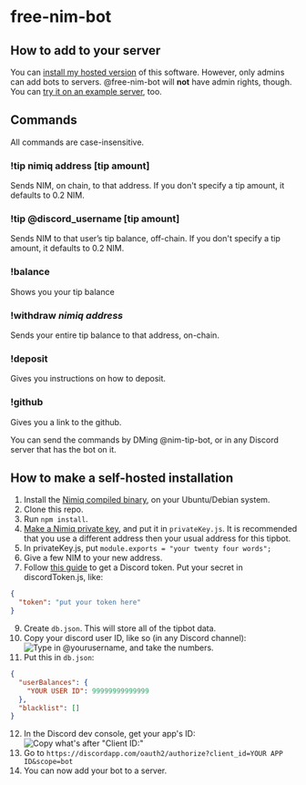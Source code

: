# free-nim-bot

## How to add to your server
You can [install my hosted version](https://discordapp.com/oauth2/authorize?client_id=441329117946707978&scope=bot) of this software. However, only admins can add bots to servers. @free-nim-bot will **not** have admin rights, though. You can [try it on an example server](https://discord.gg/vCYkWJc), too.

## Commands
All commands are case-insensitive.

### !tip nimiq address [tip amount] 
Sends NIM, on chain, to that address. If you don't specify a tip amount, it defaults to 0.2 NIM.

### !tip @discord_username [tip amount]
Sends NIM to that user’s tip balance, off-chain. If you don't specify a tip amount, it defaults to 0.2 NIM.

### !balance
Shows you your tip balance

### !withdraw *nimiq address*
Sends your entire tip balance to that address, on-chain.

### !deposit
Gives you instructions on how to deposit.

### !github
Gives you a link to the github.

You can send the commands by DMing @nim-tip-bot, or in any Discord server that has the bot on it.


## How to make a self-hosted installation
1. Install the [Nimiq compiled binary](https://nimiq.com/#downloads), on your Ubuntu/Debian system.
2. Clone this repo.
3. Run ``npm install``.
4. [Make a Nimiq private key](https://safe.nimiq.com), and put it in ``privateKey.js``. It is recommended that you use a different address then your usual address for this tipbot.
5. In privateKey.js, put ``module.exports = "your twenty four words";``
6. Give a few NIM to your new address.
7. Follow [this guide](https://github.com/reactiflux/discord-irc/wiki/Creating-a-discord-bot-&-getting-a-token) to get a Discord token. Put your secret in discordToken.js, like: 
```json
{
  "token": "put your token here"
}
```
9. Create ``db.json``. This will store all of the tipbot data.
10. Copy your discord user ID, like so (in any Discord channel): ![Type in \@yourusername, and take the numbers.](https://vgy.me/DlDWdw.gif)
11. Put this in ``db.json``:
```json
{
  "userBalances": {
    "YOUR USER ID": 99999999999999
  },
  "blacklist": []
}
```
12. In the Discord dev console, get your app's ID: ![Copy what's after "Client ID:"](https://vgy.me/lj7dKU.gif)
13. Go to ``https://discordapp.com/oauth2/authorize?client_id=YOUR APP ID&scope=bot``
14. You can now add your bot to a server.
